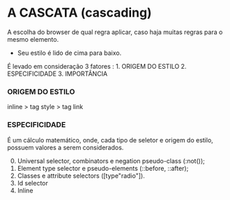 # A CASCATA (cascading)

A escolha do browser de qual regra aplicar, caso haja muitas regras para o mesmo elemento.

* Seu estilo é lido de cima para baixo.

É levado em consideração 3 fatores :
    1. ORIGEM DO ESTILO
    2. ESPECIFICIDADE
    3. IMPORTÂNCIA

### ORIGEM DO ESTILO

inline > tag style > tag link

### ESPECIFICIDADE

É um cálculo matemático, onde, cada tipo de seletor e origem do estilo, possuem valores a serem considerados.

0. Universal selector, combinators e negation pseudo-class (:not());
1. Element type selector e pseudo-elements (::before, ::after);
10. Classes e attribute selectors ([type"radio"]).
100. Id selector
1000. Inline


